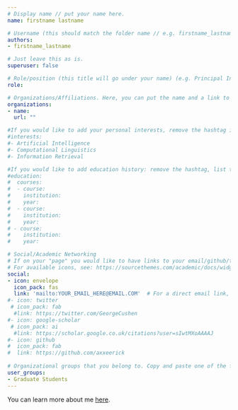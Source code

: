 ```yaml
---
# Display name // put your name here.
name: firstname lastname

# Username (this should match the folder name // e.g. firstname_lastname)
authors:
- firstname_lastname

# Just leave this as is. 
superuser: false

# Role/position (this title will go under your name) (e.g. Principal Investigator, Researcher, Site Partner, Graduate Research Assistant, Consultant)
role: 

# Organizations/Affiliations. Here, you can put the name and a link to the institution you're affiliated with. 
organizations:
- name: 
  url: ""

#If you would like to add your personal interests, remove the hashtag in front of the lines and replace the topics.
#interests:
#- Artificial Intelligence
#- Computational Linguistics
#- Information Retrieval

#If you would like to add education history: remove the hashtag, list the subject on the "course" line, the institution, and the year. 
#education:
#  courses:
#  - course:
#    institution: 
#    year: 
#  - course:
#    institution:
#    year: 
# - course:
#    institution:
#    year: 

# Social/Academic Networking
# If on your "page" you would like to have links to your email/github/twitter/google-scholar, use the forms below. On this page, only the section for an email icon is currently active. If you would like to use other forms, you just remove the hashtag (#) before each line in the section and replace the link with one to your page. If you would like another type of website on your page, see the link below for the icon to use and replace the options as necessary. For any questions, feel free to email Erick (axxe.1@osu.edu).
# For available icons, see: https://sourcethemes.com/academic/docs/widgets/#icons
social:
- icon: envelope
  icon_pack: fas
  link: 'mailto:YOUR_EMAIL_HERE@EMAIL.COM'  # For a direct email link, use "mailto:test@example.org".
#- icon: twitter
 # icon_pack: fab
  #link: https://twitter.com/GeorgeCushen
#- icon: google-scholar
 # icon_pack: ai
  #link: https://scholar.google.co.uk/citations?user=sIwtMXoAAAAJ
#- icon: github
#  icon_pack: fab
#  link: https://github.com/axxeerick
  
# Organizational groups that you belong to. Copy and paste one of the following on the line below user_groups: Principal Investigators, Researchers, Site Partners, Graduate Students, Consultants
user_groups:
- Graduate Students
---
```

[//]: # (Below, you can add a description of yourself and even add a link to your personal website. Feel free to replace or delete the following statement, I left it here as an example for how to add a link to the statement.)
You can learn more about me [here](https://axxe.netlify.com/). 
